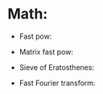 # Math:

  - Fast pow:

  - Matrix fast pow:

  - Sieve of Eratosthenes:

  - Fast Fourier transform:
  


